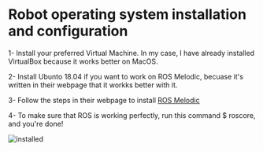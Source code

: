 # Robot operating system installation and configuration
  
  
1- Install your preferred Virtual Machine. In my case, I have already installed VirtualBox because it works better on MacOS.

2- Install Ubunto 18.04 if you want to work on ROS Melodic, becuase it's written in their webpage that it workks better with it. 

3- Follow the steps in their webpage to install [ROS Melodic](http://wiki.ros.org/melodic/Installation/Ubuntu)

4- To make sure that ROS is working perfectly, run this command $ roscore, and you're done!  

![installed](https://user-images.githubusercontent.com/53378171/123525831-4c870b80-d6dc-11eb-85fd-a095b1203ebf.png)
